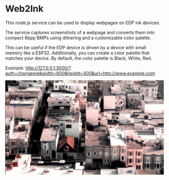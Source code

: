 # Web2Ink

This node.js service can be used to display webpages on EDP ink devices.

The service captures screenshots of a webpage and converts them into compact 8bpp BMPs using dithering and a customizable color palette.

This can be useful if the EDP device is driven by a device with small memory like a ESP32. Additionally, you can create a color palette that matches your device. By default, the color palette is Black, White, Red.

Example:
http://127.0.0.1:3000/?auth=changeme&width=600&height=400&url=http://www.example.com


<img src="screen.png">
